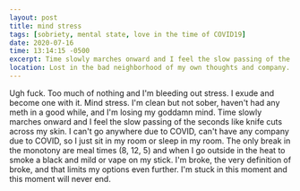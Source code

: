 ```yaml
---
layout: post
title: mind stress
tags: [sobriety, mental state, love in the time of COVID19]
date: 2020-07-16
time: 13:14:15 -0500
excerpt: Time slowly marches onward and I feel the slow passing of the seconds like knife cuts across my skin.
location: Lost in the bad neighborhood of my own thoughts and company.
---
```



Ugh fuck. Too much of nothing and I'm bleeding out stress. I exude and become one with it. Mind stress. I'm clean but not sober, haven't had any meth in a good while, and I'm losing my goddamn mind. Time slowly marches onward and I feel the slow passing of the seconds like knife cuts across my skin. I can't go anywhere due to COVID, can't have any company due to COVID, so I just sit in my room or sleep in my room. The only break in the monotony are meal times (8, 12, 5) and when I go outside in the heat to smoke a black and mild or vape on my stick. I'm broke, the very definition of broke, and that limits my options even further. I'm stuck in this moment and this moment will never end. 
